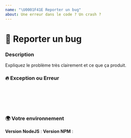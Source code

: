 ```yaml
---
name: "\U0001F41E Reporter un bug"
about: Une erreur dans le code ? Un crash ?
---
```


# 🐞  Reporter un bug

### Description

Expliquez le problème très clairement et ce que ça produit.

### 🔥 Exception ou Erreur

<pre><code>

<!-- Si le soucis vous sors une erreur, recopiez-la ici. Faites attention aux informations privées. -->
<!-- ✍ ️-->

</code></pre>

### 🌍 Votre environnement

**Version NodeJS** :
**Version NPM** :

<code><pre>

<!-- Faites un copié collé de votre package.json -->
<!-- ✍ ️-->

</code></pre> 
